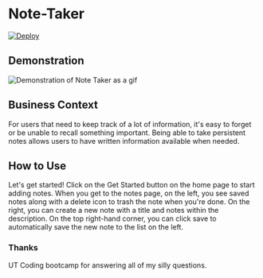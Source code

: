 # Note-Taker

[![Deploy](https://www.herokucdn.com/deploy/button.svg)](https://note-taker-supreme.herokuapp.com/)



## Demonstration 

![Demonstration of Note Taker as a gif](https://github.com/cml2377/Note-Taker/blob/master/public/assets/demo.gif)

## Business Context

For users that need to keep track of a lot of information, it's easy to forget or be unable to recall something important. Being able to take persistent notes allows users to have written information available when needed.

## How to Use

Let's get started! Click on the Get Started button on the home page to start adding notes. 
When you get to the notes page, on the left, you see saved notes along with a delete icon to trash the note when you're done. 
On the right, you can create a new note with a title and notes within the description. 
On the top right-hand corner, you can click save to automatically save the new note to the list on the left. 

### Thanks

UT Coding bootcamp for answering all of my silly questions. 